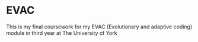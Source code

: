 # EVAC
This is my final coursework for my EVAC (Evolutionary and adaptive coding) module in third year at The University of York 
